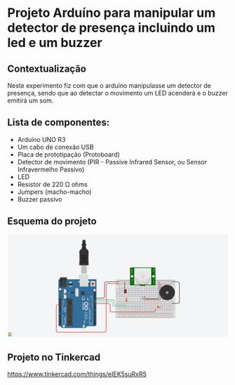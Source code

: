 # Projeto Arduíno para manipular um detector de presença incluindo um led e um buzzer

## Contextualização

Neste experimento fiz com que o arduíno manipulasse um detector de presença, sendo que ao detectar o movimento um LED acenderá e o buzzer emitirá um som. 

## Lista de componentes:

- Arduíno UNO R3
- Um cabo de conexão USB
- Placa de prototipação (Protoboard)
- Detector de movimento (PIR - Passive Infrared Sensor, ou Sensor Infravermelho Passivo)
- LED
- Resistor de 220 Ω ohms
- Jumpers (macho-macho)
- Buzzer passivo

## Esquema do projeto

![Esquema do projeto](esquema_projeto.png)

## Projeto no Tinkercad

https://www.tinkercad.com/things/eIEK5suRxR5
